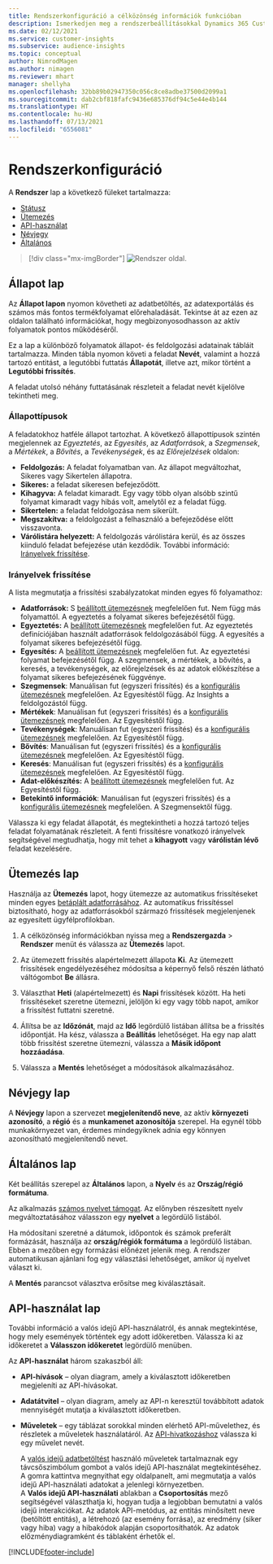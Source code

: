 ```yaml
---
title: Rendszerkonfiguráció a célközönség információk funkcióban
description: Ismerkedjen meg a rendszerbeállításokkal Dynamics 365 Customer Insights célközönség információkban.
ms.date: 02/12/2021
ms.service: customer-insights
ms.subservice: audience-insights
ms.topic: conceptual
author: NimrodMagen
ms.author: nimagen
ms.reviewer: mhart
manager: shellyha
ms.openlocfilehash: 32bb89b02947350c056c8ce8adbe37500d2099a1
ms.sourcegitcommit: dab2cbf818fafc9436e685376df94c5e44e4b144
ms.translationtype: HT
ms.contentlocale: hu-HU
ms.lasthandoff: 07/13/2021
ms.locfileid: "6556081"
---
```

# <a name="system-configuration"></a>Rendszerkonfiguráció

A **Rendszer** lap a következő füleket tartalmazza:
- [Státusz](#status-tab)
- [Ütemezés](#schedule-tab)
- [API-használat](#api-usage-tab)
- [Névjegy](#about-tab)
- [Általános](#general-tab)

> [!div class="mx-imgBorder"]
> ![Rendszer oldal.](media/system-tabs.png "Rendszer oldal")

## <a name="status-tab"></a>Állapot lap

Az **Állapot lapon** nyomon követheti az adatbetöltés, az adatexportálás és számos más fontos termékfolyamat előrehaladását. Tekintse át az ezen az oldalon található információkat, hogy megbizonyosodhasson az aktív folyamatok pontos működéséről.

Ez a lap a különböző folyamatok állapot- és feldolgozási adatainak tábláit tartalmazza. Minden tábla nyomon követi a feladat **Nevét**, valamint a hozzá tartozó entitást, a legutóbbi futtatás **Állapotát**, illetve azt, mikor történt a **Legutóbbi frissítés**.

A feladat utolsó néhány futtatásának részleteit a feladat nevét kijelölve tekintheti meg.

### <a name="status-types"></a>Állapottípusok

A feladatokhoz hatféle állapot tartozhat. A következő állapottípusok szintén megjelennek az *Egyeztetés*, az *Egyesítés*, az *Adatforrások*, a *Szegmensek*, a *Mértékek*, a *Bővítés*, a *Tevékenységek*, és az *Előrejelzések* oldalon:

- **Feldolgozás:** A feladat folyamatban van. Az állapot megváltozhat, Sikeres vagy Sikertelen állapotra.
- **Sikeres:** a feladat sikeresen befejeződött.
- **Kihagyva:** A feladat kimaradt. Egy vagy több olyan alsóbb szintű folyamat kimaradt vagy hibás volt, amelytől ez a feladat függ.
- **Sikertelen:** a feladat feldolgozása nem sikerült.
- **Megszakítva:** a feldolgozást a felhasználó a befejeződése előtt visszavonta.
- **Várólistára helyezett:** A feldolgozás várólistára kerül, és az összes kiinduló feladat befejezése után kezdődik. További információ: [Irányelvek frissítése](#refresh-policies).

### <a name="refresh-policies"></a>Irányelvek frissítése

A lista megmutatja a frissítési szabályzatokat minden egyes fő folyamathoz:

- **Adatforrások:** S [beállított ütemezésnek](#schedule-tab) megfelelően fut. Nem függ más folyamattól. A egyeztetés a folyamat sikeres befejezésétől függ.
- **Egyeztetés:** A [beállított ütemezésnek](#schedule-tab) megfelelően fut. Az egyeztetés definíciójában használt adatforrások feldolgozásából függ. A egyesítés a folyamat sikeres befejezésétől függ.
- **Egyesítés:** A [beállított ütemezésnek](#schedule-tab) megfelelően fut. Az egyeztetési folyamat befejezésétől függ. A szegmensek, a mértékek, a bővítés, a keresés, a tevékenységek, az előrejelzések és az adatok előkészítése a folyamat sikeres befejezésének függvénye.
- **Szegmensek**: Manuálisan fut (egyszeri frissítés) és a [konfigurális ütemezésnek](#schedule-tab) megfelelően. Az Egyesítéstől függ. Az Insights a feldolgozástól függ.
- **Mértékek**: Manuálisan fut (egyszeri frissítés) és a [konfigurális ütemezésnek](#schedule-tab) megfelelően. Az Egyesítéstől függ.
- **Tevékenységek**: Manuálisan fut (egyszeri frissítés) és a [konfigurális ütemezésnek](#schedule-tab) megfelelően. Az Egyesítéstől függ.
- **Bővítés**: Manuálisan fut (egyszeri frissítés) és a [konfigurális ütemezésnek](#schedule-tab) megfelelően. Az Egyesítéstől függ.
- **Keresés**: Manuálisan fut (egyszeri frissítés) és a [konfigurális ütemezésnek](#schedule-tab) megfelelően. Az Egyesítéstől függ.
- **Adat-előkészítés:** A [beállított ütemezésnek](#schedule-tab) megfelelően fut. Az Egyesítéstől függ.
- **Betekintő információk**: Manuálisan fut (egyszeri frissítés) és a [konfigurális ütemezésnek](#schedule-tab) megfelelően. A Szegmensektől függ.

Válassza ki egy feladat állapotát, és megtekintheti a hozzá tartozó teljes feladat folyamatának részleteit. A fenti frissítésre vonatkozó irányelvek segítségével megtudhatja, hogy mit tehet a **kihagyott** vagy **várólistán lévő** feladat kezelésére.

## <a name="schedule-tab"></a>Ütemezés lap

Használja az **Ütemezés** lapot, hogy ütemezze az automatikus frissítéseket minden egyes [betáplált adatforrásához](data-sources.md). Az automatikus frissítéssel biztosítható, hogy az adatforrásokból származó frissítések megjelenjenek az egyesített ügyfélprofilokban.

1. A célközönség információkban nyissa meg a **Rendszergazda** > **Rendszer** menüt és válassza az **Ütemezés** lapot.

2. Az ütemezett frissítés alapértelmezett állapota **Ki**. Az ütemezett frissítések engedélyezéséhez módosítsa a képernyő felső részén látható váltógombot **Be** állásra.

3. Választhat **Heti** (alapértelmezett) és **Napi** frissítések között. Ha heti frissítéseket szeretne ütemezni, jelöljön ki egy vagy több napot, amikor a frissítést futtatni szeretné.

4. Állítsa be az **Időzónát**, majd az **Idő** legördülő listában állítsa be a frissítés időpontját. Ha kész, válassza a **Beállítás** lehetőséget. Ha egy nap alatt több frissítést szeretne ütemezni, válassza a **Másik időpont hozzáadása**.

5. Válassza a **Mentés** lehetőséget a módosítások alkalmazásához.

## <a name="about-tab"></a>Névjegy lap

A **Névjegy** lapon a szervezet **megjelenítendő neve**, az aktív **környezeti azonosító**, a **régió** és a **munkamenet azonosítója** szerepel. Ha egynél több munkakörnyezet van, érdemes mindegyiknek adnia egy könnyen azonosítható megjelenítendő nevet.

## <a name="general-tab"></a>Általános lap

Két beállítás szerepel az **Általános** lapon, a **Nyelv** és az **Ország/régió formátuma**.

Az alkalmazás [számos nyelvet támogat](supported-languages.md). Az előnyben részesített nyelv megváltoztatásához válasszon egy **nyelvet** a legördülő listából.

Ha módosítani szeretné a dátumok, időpontok és számok preferált formázását, használja az **ország/régiók formátuma** a legördülő listában. Ebben a mezőben egy formázási előnézet jelenik meg. A rendszer automatikusan ajánlani fog egy választási lehetőséget, amikor új nyelvet választ ki.

A **Mentés** parancsot választva erősítse meg kiválasztásait.

## <a name="api-usage-tab"></a>API-használat lap

További információ a valós idejű API-használatról, és annak megtekintése, hogy mely események történtek egy adott időkeretben. Válassza ki az időkeretet a **Válasszon időkeretet** legördülő menüben. 

Az **API-használat** három szakaszból áll: 
- **API-hívások** – olyan diagram, amely a kiválasztott időkeretben megjeleníti az API-hívásokat.

- **Adatátvitel** – olyan diagram, amely az API-n keresztül továbbított adatok mennyiségét mutatja a kiválasztott időkeretben.

-  **Műveletek** – egy táblázat sorokkal minden elérhető API-művelethez, és részletek a műveletek használatáról. Az [API-hivatkozáshoz](https://developer.ci.ai.dynamics.com/api-details#api=CustomerInsights&operation=Get-all-instances) válassza ki egy művelet nevét.

   A [valós idejű adatbetöltést](real-time-data-ingestion.md) használó műveletek tartalmaznak egy távcsőszimbólum gombot a valós idejű API-használat megtekintéséhez. A gomra kattintva megnyithat egy oldalpanelt, ami megmutatja a valós idejű API-használati adatokat a jelenlegi környezetben.   
   A **Valós idejű API-használati** ablakban a **Csoportosítás** mező segítségével választhatja ki, hogyan tudja a legjobban bemutatni a valós idejű interakciókat. Az adatok API-metódus, az entitás minősített neve (betöltött entitás), a létrehozó (az esemény forrása), az eredmény (siker vagy hiba) vagy a hibakódok alapján csoportosíthatók. Az adatok előzménydiagramként és táblaként érhetők el.


[!INCLUDE[footer-include](../includes/footer-banner.md)]